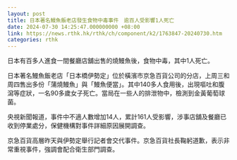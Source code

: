 ```yaml
---
layout: post
title: 日本著名鰻魚飯老店發生食物中毒事件　逾百人受影響1人死亡
date: 2024-07-30 14:25:47.000000000 +08:00
link: https://news.rthk.hk/rthk/ch/component/k2/1763847-20240730.htm
categories: rthk
---
```


日本有百多人進食一間餐廳店舖出售的燒鰻魚後，食物中毒，其中1人死亡。

日本著名鰻魚飯老店「日本橋伊勢定」位於橫濱市京急百貨公司的分店，上周三和周四售出多份「蒲燒鰻魚」與「鰻魚便當」。其中140多人食用後，出現嘔吐和腹瀉等症狀，一名90多歲女子死亡。當局在一些人的排泄物中，檢測到金黃葡萄球菌。

央視新聞報道，事件中不適人數增加14人，累計161人受影響，涉事店舖及餐廳已收到停業處分，保健機構對事件詳細原因展開調查。

京急百貨高層昨天與伊勢定舉行記者會交代事件。京急百貨社長鞠躬道歉，表示非常重視事件，強調會配合衛生部門調查。
